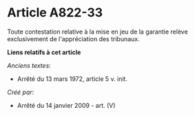# Article A822-33

Toute contestation relative à la mise en jeu de la garantie relève exclusivement de l'appréciation des tribunaux.

**Liens relatifs à cet article**

_Anciens textes_:

  - Arrêté du 13 mars 1972, article 5 v. init.

_Créé par_:

  - Arrêté du 14 janvier 2009 - art. (V)
